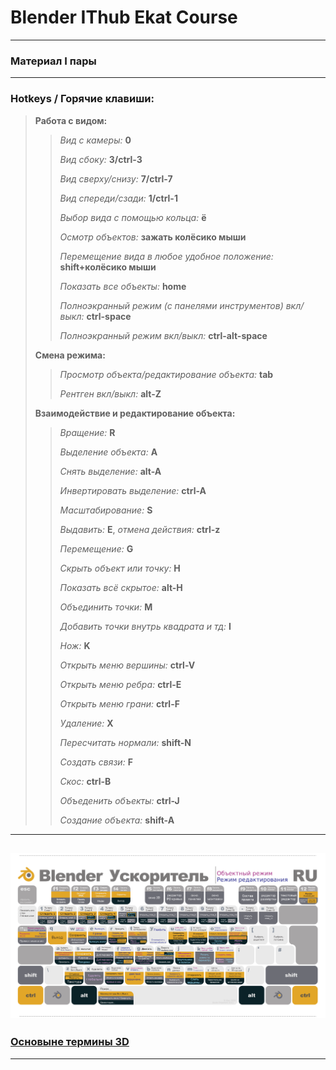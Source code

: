 # Blender IThub Ekat Course
---
### Материал I пары
---
### Hotkeys / Горячие клавиши:
> **Работа с видом:**
>> *Вид с камеры:* **0**
>>
>> *Вид сбоку:* **3/ctrl-3**
>>
>> *Вид сверху/снизу:* **7/ctrl-7**
>>
>> *Вид спереди/сзади:* **1/ctrl-1**
>>
>> *Выбор вида с помощью кольца:* **ё**
>>
>> *Осмотр объектов:* **зажать колёсико мыши**
>>
>> *Перемещение вида в любое удобное положение:* **shift+колёсико мыши**
>>
>> *Показать все объекты:* **home**
>>
>> *Полноэкранный режим (с панелями инструментов) вкл/выкл:* **ctrl-space**
>>
>> *Полноэкранный режим вкл/выкл:* **ctrl-alt-space**
>
> **Смена режима:**
>> *Просмотр объекта/редактирование объекта:* **tab**
>>
>> *Рентген вкл/выкл:* **alt-Z**
>
> **Взаимодействие и редактирование объекта:**
>> *Вращение:* **R**
>>
>> *Выделение объекта:* **A**
>>
>> *Снять выделение:* **alt-A**
>>
>> *Инвертировать выделение:* **ctrl-A**
>>
>> *Масштабирование:* **S**
>>
>> *Выдавить:* **E**, *отмена действия:* **ctrl-z**
>>
>> *Перемещение:* **G**
>>
>> *Скрыть объект или точку:* **H**
>>
>> *Показать всё скрытое:* **alt-H**
>>
>> *Объединить точки:* **M**
>>
>> *Добавить точки внутрь квадрата и тд:* **I**
>>
>> *Нож:* **K**
>>
>> *Открыть меню вершины:* **ctrl-V**
>>
>> *Открыть меню ребра:* **ctrl-E**
>>
>> *Открыть меню грани:* **ctrl-F**
>>
>> *Удаление:* **X**
>>
>> *Пересчитать нормали:* **shift-N**
>>
>> *Создать связи:* **F**
>>
>> *Скос:* **ctrl-B**
>>
>> *Объеденить объекты:* **ctrl-J**
>>
>> *Создание объекта:* **shift-A**
>>
---
![Горячие клавишы картинкой](./BLENDER-KEY.png)
---
### [Основыне термины 3D](http://www.malbred.com/3d-grafika-3d-redaktory/sovremennaya-terminologiya-3d-grafiki.html)
---


